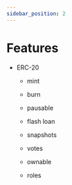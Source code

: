 ```yaml
---
sidebar_position: 2
---
```


# Features

* ERC-20

	* mint

	* burn

	* pausable

	* flash loan

	* snapshots

	* votes

	* ownable

	* roles